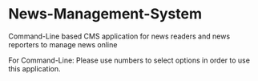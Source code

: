 # News-Management-System

Command-Line based CMS application for news readers and news reporters to manage news online

For Command-Line: Please use numbers to select options in order to use this application.
